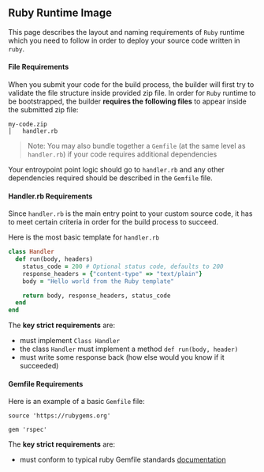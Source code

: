 ## Ruby Runtime Image

This page describes the layout and naming requirements of `Ruby` runtime which you need to follow in order to deploy your source code written in `ruby`.

#### File Requirements

When you submit your code for the build process, the builder will first try to validate the file structure inside provided zip file. In order for `Ruby` runtime to be bootstrapped, the builder **requires the following files** to appear inside the submitted zip file:
```
my-code.zip
│   handler.rb
```

> Note: You may also bundle together a `Gemfile` (at the same level as `handler.rb`) if your code requires additional dependencies

Your entroypoint point logic should go to `handler.rb` and any other dependencies required should be described in the `Gemfile` file.


#### Handler.rb Requirements

Since `handler.rb` is the main entry point to your custom source code, it has to meet certain criteria in order for the build process to succeed.

Here is the most basic template for `handler.rb`
```rb
class Handler
  def run(body, headers)
    status_code = 200 # Optional status code, defaults to 200
    response_headers = {"content-type" => "text/plain"}
    body = "Hello world from the Ruby template"

    return body, response_headers, status_code
  end
end
```


The **key strict requirements** are:
- must implement `Class Handler`
- the class `Handler` must implement a method `def run(body, header)`
- must write some response back (how else would you know if it succeeded)


#### Gemfile Requirements

Here is an example of a basic `Gemfile` file:

```Gemfile
source 'https://rubygems.org'

gem 'rspec'
```

The **key strict requirements** are:
- must conform to typical ruby Gemfile standards [documentation](https://bundler.io/gemfile.html)
